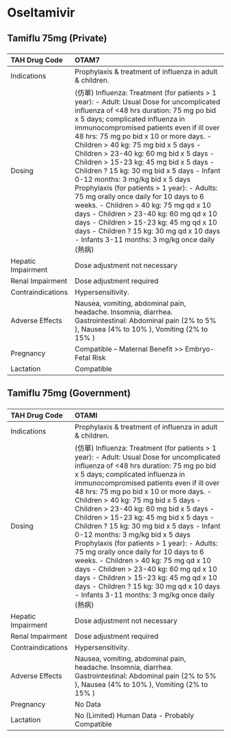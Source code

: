 # Oseltamivir

## Tamiflu 75mg (Private)

##### 

| TAH Drug Code      | OTAM7                                                                                                                                                                                                                                                                                                                                                                                                                                                                                                                                                                                                                                                                                                                                                                                        |
|:-------------------|:---------------------------------------------------------------------------------------------------------------------------------------------------------------------------------------------------------------------------------------------------------------------------------------------------------------------------------------------------------------------------------------------------------------------------------------------------------------------------------------------------------------------------------------------------------------------------------------------------------------------------------------------------------------------------------------------------------------------------------------------------------------------------------------------|
| Indications        | Prophylaxis & treatment of influenza in adult & children.                                                                                                                                                                                                                                                                                                                                                                                                                                                                                                                                                                                                                                                                                                                                    |
| Dosing             | (仿單) Influenza: Treatment (for patients > 1 year): - Adult: Usual Dose for uncomplicated influenza of <48 hrs duration: 75 mg po bid x 5 days; complicated influenza in immunocompromised patients even if ill over 48 hrs: 75 mg po bid x 10 or more days. - Children > 40 kg: 75 mg bid x 5 days - Children > 23-40 kg: 60 mg bid x 5 days - Children > 15-23 kg: 45 mg bid x 5 days - Children ? 15 kg: 30 mg bid x 5 days - Infant 0-12 months: 3 mg/kg bid x 5 days Prophylaxis (for patients > 1 year): - Adults: 75 mg orally once daily for 10 days to 6 weeks. - Children > 40 kg: 75 mg qd x 10 days - Children > 23-40 kg: 60 mg qd x 10 days - Children > 15-23 kg: 45 mg qd x 10 days - Children ? 15 kg: 30 mg qd x 10 days - Infants 3-11 months: 3 mg/kg once daily (熱病) |
| Hepatic Impairment | Dose adjustment not necessary                                                                                                                                                                                                                                                                                                                                                                                                                                                                                                                                                                                                                                                                                                                                                                |
| Renal Impairment   | Dose adjustment required                                                                                                                                                                                                                                                                                                                                                                                                                                                                                                                                                                                                                                                                                                                                                                     |
| Contraindications  | Hypersensitivity.                                                                                                                                                                                                                                                                                                                                                                                                                                                                                                                                                                                                                                                                                                                                                                            |
| Adverse Effects    | Nausea, vomiting, abdominal pain, headache. Insomnia, diarrhea. Gastrointestinal: Abdominal pain (2% to 5% ), Nausea (4% to 10% ), Vomiting (2% to 15% )                                                                                                                                                                                                                                                                                                                                                                                                                                                                                                                                                                                                                                     |
| Pregnancy          | Compatible – Maternal Benefit >> Embryo-Fetal Risk                                                                                                                                                                                                                                                                                                                                                                                                                                                                                                                                                                                                                                                                                                                                           |
| Lactation          | Compatible                                                                                                                                                                                                                                                                                                                                                                                                                                                                                                                                                                                                                                                                                                                                                                                   |

## Tamiflu 75mg (Government)

##### 

| TAH Drug Code      | OTAMI                                                                                                                                                                                                                                                                                                                                                                                                                                                                                                                                                                                                                                                                                                                                                                                        |
|:-------------------|:---------------------------------------------------------------------------------------------------------------------------------------------------------------------------------------------------------------------------------------------------------------------------------------------------------------------------------------------------------------------------------------------------------------------------------------------------------------------------------------------------------------------------------------------------------------------------------------------------------------------------------------------------------------------------------------------------------------------------------------------------------------------------------------------|
| Indications        | Prophylaxis & treatment of influenza in adult & children.                                                                                                                                                                                                                                                                                                                                                                                                                                                                                                                                                                                                                                                                                                                                    |
| Dosing             | (仿單) Influenza: Treatment (for patients > 1 year): - Adult: Usual Dose for uncomplicated influenza of <48 hrs duration: 75 mg po bid x 5 days; complicated influenza in immunocompromised patients even if ill over 48 hrs: 75 mg po bid x 10 or more days. - Children > 40 kg: 75 mg bid x 5 days - Children > 23-40 kg: 60 mg bid x 5 days - Children > 15-23 kg: 45 mg bid x 5 days - Children ? 15 kg: 30 mg bid x 5 days - Infant 0-12 months: 3 mg/kg bid x 5 days Prophylaxis (for patients > 1 year): - Adults: 75 mg orally once daily for 10 days to 6 weeks. - Children > 40 kg: 75 mg qd x 10 days - Children > 23-40 kg: 60 mg qd x 10 days - Children > 15-23 kg: 45 mg qd x 10 days - Children ? 15 kg: 30 mg qd x 10 days - Infants 3-11 months: 3 mg/kg once daily (熱病) |
| Hepatic Impairment | Dose adjustment not necessary                                                                                                                                                                                                                                                                                                                                                                                                                                                                                                                                                                                                                                                                                                                                                                |
| Renal Impairment   | Dose adjustment required                                                                                                                                                                                                                                                                                                                                                                                                                                                                                                                                                                                                                                                                                                                                                                     |
| Contraindications  | Hypersensitivity.                                                                                                                                                                                                                                                                                                                                                                                                                                                                                                                                                                                                                                                                                                                                                                            |
| Adverse Effects    | Nausea, vomiting, abdominal pain, headache. Insomnia, diarrhea. Gastrointestinal: Abdominal pain (2% to 5% ), Nausea (4% to 10% ), Vomiting (2% to 15% )                                                                                                                                                                                                                                                                                                                                                                                                                                                                                                                                                                                                                                     |
| Pregnancy          | No Data                                                                                                                                                                                                                                                                                                                                                                                                                                                                                                                                                                                                                                                                                                                                                                                      |
| Lactation          | No (Limited) Human Data - Probably Compatible                                                                                                                                                                                                                                                                                                                                                                                                                                                                                                                                                                                                                                                                                                                                                |

